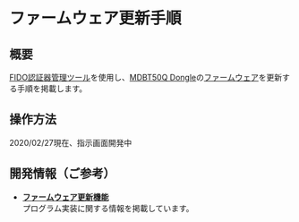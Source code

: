 # ファームウェア更新手順

## 概要

[FIDO認証器管理ツール](README.md)を使用し、[MDBT50Q Dongle](../../FIDO2Device/MDBT50Q_Dongle/README.md)の[ファームウェア](../../nRF5_SDK_v15.3.0)を更新する手順を掲載します。

## 操作方法
2020/02/27現在、指示画面開発中

## 開発情報（ご参考）

- <b>[ファームウェア更新機能](DFUFUNC.md)</b><br>
プログラム実装に関する情報を掲載しています。
